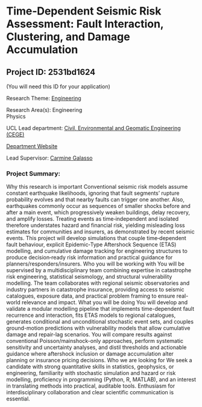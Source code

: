 # Time‑Dependent Seismic Risk Assessment: Fault Interaction, Clustering, and Damage Accumulation

## Project ID: **2531bd1624**
(You will need this ID for your application)

Research Theme: [Engineering](../themes/engineering.md)

Research Area(s):
Engineering<br />Physics

UCL Lead department: [Civil, Environmental and Geomatic Engineering (CEGE)](../departments/civil-environmental-and-geomatic-engineering.md)

[Department Website](https://www.ucl.ac.uk/civil-environmental-geomatic-engineering)

Lead Supervisor: [Carmine Galasso](https://profiles.ucl.ac.uk/44548)

### Project Summary:

Why this research is important
Conventional seismic risk models assume constant earthquake likelihoods, ignoring that fault segments’ rupture probability evolves and that nearby faults can trigger one another. Also, earthquakes commonly occur as sequences of smaller shocks before and after a main event, which progressively weaken buildings, delay recovery, and amplify losses. Treating events as time‑independent and isolated therefore understates hazard and financial risk, yielding misleading loss estimates for communities and insurers, as demonstrated by recent seismic events. This project will develop simulations that couple time‑dependent fault behaviour, explicit Epidemic‑Type Aftershock Sequence (ETAS) modelling, and cumulative damage tracking for engineering structures to produce decision‑ready risk information and practical guidance for planners/responders/insurers.
Who you will be working with
You will be supervised by a multidisciplinary team combining expertise in catastrophe risk engineering, statistical seismology, and structural vulnerability modelling. The team collaborates with regional seismic observatories and industry partners in catastrophe insurance, providing access to seismic catalogues, exposure data, and practical problem framing to ensure real-world relevance and impact.
What you will be doing
You will develop and validate a modular modelling pipeline that implements time-dependent fault recurrence and interaction, fits ETAS models to regional catalogues, generates conditional and unconditional stochastic event sets, and couples ground-motion predictions with vulnerability models that allow cumulative damage and repair-lag scenarios. You will compare results against conventional Poisson/mainshock-only approaches, perform systematic sensitivity and uncertainty analyses, and distil thresholds and actionable guidance where aftershock inclusion or damage accumulation alter planning or insurance pricing decisions.
Who we are looking for
We seek a candidate with strong quantitative skills in statistics, geophysics, or engineering, familiarity with stochastic simulation and hazard or risk modelling, proficiency in programming (Python, R, MATLAB), and an interest in translating methods into practical, auditable tools. Enthusiasm for interdisciplinary collaboration and clear scientific communication is essential.
